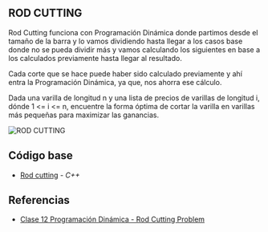 ## ROD CUTTING
Rod Cutting funciona con Programación Dinámica donde partimos desde
el tamaño de la barra y lo vamos dividiendo hasta llegar a los casos
base donde no se pueda dividir más y vamos calculando los siguientes
en base a los calculados previamente hasta llegar al resultado. 

Cada corte que se hace puede haber sido calculado previamente y ahí entra la
Programación Dinámica, ya que, nos ahorra ese cálculo.

Dada una varilla de longitud n y una lista de precios de varillas de
longitud i, dónde 1 <= i <= n, encuentre la forma óptima de cortar la
varilla en varillas más pequeñas para maximizar las ganancias.

![ROD CUTTING](https://www.techiedelight.com/wp-content/uploads/Rod-Cutting-Problem.png)

## Código base

- [Rod cutting](https://github.com/NatiBilbao/AlgoritmicaII2022/blob/main/Contenido/Capitulo%202/Programacion_dinamica/RodCutting/rodCutting.cpp) - _C++_

## Referencias
- [Clase 12 Programación Dinámica - Rod Cutting Problem](https://www.youtube.com/watch?v=xq0OWo90OeQ)
